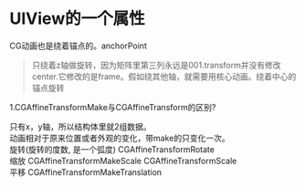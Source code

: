 # UIView的一个属性

CG动画也是绕着锚点的。anchorPoint

>只绕着z轴做旋转，因为矩阵里第三列永远是001.transform并没有修改center.它修改的是frame。假如绕其他轴，就需要用核心动画。绕着中心的锚点旋转  

1.CGAffineTransformMake与CGAffineTransform的区别?

只有x，y轴，所以结构体里就2组数据。  
动画相对于原来位置或者外观的变化，带make的只变化一次。  
旋转\(旋转的度数, 是一个弧度\) CGAffineTransformRotate  
缩放 CGAffineTransformMakeScale CGAffineTransformScale  
平移 CGAffineTransformMakeTranslation

